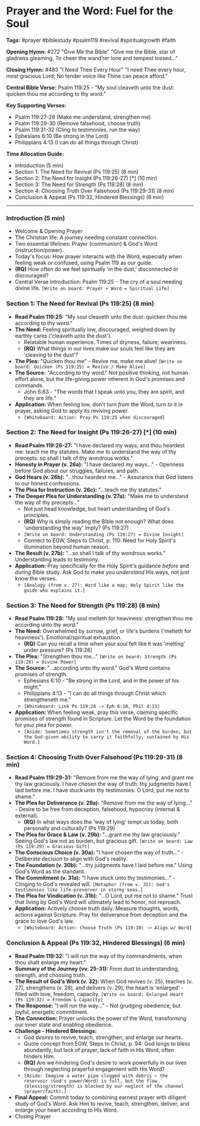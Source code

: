 # Prayer and the Word: Fuel for the Soul

**Tags:** #prayer #biblestudy #psalm119 #revival #spiritualgrowth #faith

**Opening Hymn:** #272 "Give Me the Bible" "Give me the Bible, star of gladness
gleaming, To cheer the wand’rer lone and tempest tossed..."

**Closing Hymn:** #483 "I Need Thee Every Hour" "I need Thee every hour, most
gracious Lord; No tender voice like Thine can peace afford."

**Central Bible Verse:** Psalm 119:25 - "My soul cleaveth unto the dust: quicken
thou me according to thy word."

**Key Supporting Verses:**

- Psalm 119:27-28 (Make me understand, strengthen me)
- Psalm 119:29-30 (Remove falsehood, choose truth)
- Psalm 119:31-32 (Cling to testimonies, run the way)
- Ephesians 6:10 (Be strong in the Lord)
- Philippians 4:13 (I can do all things through Christ)

**Time Allocation Guide:**

- Introduction (5 min)
- Section 1: The Need for Revival (Ps 119:25) (8 min)
- Section 2: The Need for Insight (Ps 119:26-27) [*] (10 min)
- Section 3: The Need for Strength (Ps 119:28) (8 min)
- Section 4: Choosing Truth Over Falsehood (Ps 119:29-31) (8 min)
- Conclusion & Appeal (Ps 119:32, Hindered Blessings) (6 min)

---

### Introduction (5 min)

- Welcome & Opening Prayer
- The Christian life: A journey needing constant connection.
- Two essential lifelines: Prayer (communion) & God's Word (instruction/power).
- Today's focus: How prayer interacts with the Word, especially when feeling
  weak or confused, using Psalm 119 as our guide.
- **(RQ)** How often do we feel spiritually 'in the dust,' disconnected or
  discouraged?
- Central Verse Introduction: Psalm 119:25 - The cry of a soul needing divine
  life. `[Write on board: Prayer + Word = Spiritual Life]`

### Section 1: The Need for Revival (Ps 119:25) (8 min)

- **Read Psalm 119:25:** "My soul cleaveth unto the dust: quicken thou me
  according to thy word."
- **The Need:** Feeling spiritually low, discouraged, weighed down by earthly
  cares ('cleaveth unto the dust').
  - Relatable human experience. Times of dryness, failure, weariness.
  - **(RQ)** What things in our lives make our souls feel like they are
    'cleaving to the dust'?
- **The Plea:** "Quicken thou me" - Revive me, make me alive!
  `[Write on board: Quicken (Ps 119:25) = Revive / Make Alive]`
- **The Source:** "According to thy word." Not positive thinking, not human
  effort alone, but the life-giving power inherent in God's promises and
  commands.
  - John 6:63 - "The words that I speak unto you, they are spirit, and they are
    life."
- **Application:** When feeling low, don't turn _from_ the Word, turn _to_ it in
  prayer, asking God to apply its reviving power.
  - `[Whiteboard: Action: Pray Ps 119:25 when discouraged]`

### Section 2: The Need for Insight (Ps 119:26-27) [*] (10 min)

- **Read Psalm 119:26-27:** "I have declared my ways, and thou heardest me:
  teach me thy statutes. Make me to understand the way of thy precepts: so shall
  I talk of thy wondrous works."
- **Honesty in Prayer (v. 26a):** "I have declared my ways..." - Openness before
  God about our struggles, failures, and path.
- **God Hears (v. 26b):** "...thou heardest me..." - Assurance that God listens
  to our honest confessions.
- **The Plea for Instruction (v. 26c):** "...teach me thy statutes."
- **The Deeper Plea for Understanding (v. 27a):** "Make me to understand the way
  of thy precepts..."
  - Not just head knowledge, but heart understanding of God's principles.
  - **(RQ)** Why is simply reading the Bible not enough? What does
    'understanding the way' imply? (Ps 119:27)
  - `[Write on board: Understanding (Ps 119:27) = Divine Insight]`
  - Connect to EGW, Steps to Christ, p. 110: Need for Holy Spirit's illumination
    beyond human reason.
- **The Result (v. 27b):** "...so shall I talk of thy wondrous works."
  Understanding leads to testimony.
- **Application:** Pray specifically for the Holy Spirit's guidance _before_ and
  _during_ Bible study. Ask God to make you _understand_ His ways, not just know
  the verses.
  - `[Analogy (from v. 27): Word like a map; Holy Spirit like the guide who explains it.]`

### Section 3: The Need for Strength (Ps 119:28) (8 min)

- **Read Psalm 119:28:** "My soul melteth for heaviness: strengthen thou me
  according unto thy word."
- **The Need:** Overwhelmed by sorrow, grief, or life's burdens ('melteth for
  heaviness'). Emotional/spiritual exhaustion.
  - **(RQ)** Can you recall a time when your soul felt like it was 'melting'
    under pressure? (Ps 119:28)
- **The Plea:** "Strengthen thou me..."
  `[Write on board: Strength (Ps 119:28) = Divine Power]`
- **The Source:** "...according unto thy word." God's Word contains promises of
  strength.
  - Ephesians 6:10 - "Be strong in the Lord, and in the power of his might."
  - Philippians 4:13 - "I can do all things through Christ which strengtheneth
    me."
  - `[Whiteboard: Link Ps 119:28 -> Eph 6:10, Phil 4:13]`
- **Application:** When feeling weak, pray this verse, claiming specific
  promises of strength found in Scripture. Let the Word be the foundation for
  your plea for power.
  - `[Aside: Sometimes strength isn't the removal of the burden, but the God-given ability to carry it faithfully, sustained by His Word.]`

### Section 4: Choosing Truth Over Falsehood (Ps 119:29-31) (8 min)

- **Read Psalm 119:29-31:** "Remove from me the way of lying: and grant me thy
  law graciously. I have chosen the way of truth: thy judgments have I laid
  before me. I have stuck unto thy testimonies: O Lord, put me not to shame."
- **The Plea for Deliverance (v. 29a):** "Remove from me the way of lying..." -
  Desire to be free from deception, falsehood, hypocrisy (internal & external).
  - **(RQ)** In what ways does the 'way of lying' tempt us today, both
    personally and culturally? (Ps 119:29)
- **The Plea for Grace & Law (v. 29b):** "...grant me thy law graciously."
  Seeing God's law not as burden, but gracious gift.
  `[Write on board: Law (Ps 119:29) = Gracious Gift]`
- **The Conscious Choice (v. 30a):** "I have chosen the way of truth..." -
  Deliberate decision to align with God's reality.
- **The Foundation (v. 30b):** "...thy judgments have I laid before me." Using
  God's Word as the standard.
- **The Commitment (v. 31a):** "I have stuck unto thy testimonies..." - Clinging
  to God's revealed will.
  `[Metaphor (from v. 31): God's testimonies like life-preserver in stormy seas.]`
- **The Plea for Vindication (v. 31b):** "...O Lord, put me not to shame." Trust
  that living by God's Word will ultimately lead to honor, not reproach.
- **Application:** Actively choose truth daily. Measure thoughts, words, actions
  against Scripture. Pray for deliverance from deception and the grace to love
  God's law.
  - `[Whiteboard: Action: Choose Truth (Ps 119:30) -> Align w/ Word]`

### Conclusion & Appeal (Ps 119:32, Hindered Blessings) (6 min)

- **Read Psalm 119:32:** "I will run the way of thy commandments, when thou
  shalt enlarge my heart."
- **Summary of the Journey (vv. 25-31):** From dust to understanding, strength,
  and choosing truth.
- **The Result of God's Work (v. 32):** When God revives (v. 25), teaches (v.
  27), strengthens (v. 28), and delivers (v. 29), the heart is 'enlarged' -
  filled with love, freedom, capacity.
  `[Write on board: Enlarged Heart (Ps 119:32) = Freedom & Capacity]`
- **The Response:** "I will _run_ the way..." - Not grudging obedience, but
  joyful, energetic commitment.
- **The Connection:** Prayer unlocks the power of the Word, transforming our
  inner state and enabling obedience.
- **Challenge - Hindered Blessings:**
  - God _desires_ to revive, teach, strengthen, and enlarge our hearts.
  - Quote concept from EGW, Steps to Christ, p. 94: God longs to bless
    abundantly, but lack of prayer, lack of faith in His Word, often hinders
    Him.
  - **(RQ)** Are we hindering God's desire to work powerfully in our lives
    through neglecting prayerful engagement with His Word?
  - `[Aside: Imagine a water pipe clogged with debris – the reservoir (God's power/Word) is full, but the flow (blessing/strength) is blocked by our neglect of the channel (prayer/faith).]`
- **Final Appeal:** Commit today to combining earnest prayer with diligent study
  of God's Word. Ask Him to revive, teach, strengthen, deliver, and enlarge your
  heart according to His Word.
- Closing Prayer
